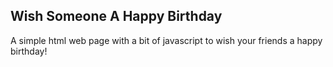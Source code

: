 ## Wish Someone A Happy Birthday
A simple html web page with a bit of javascript to wish your friends a happy birthday!